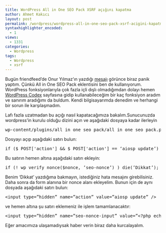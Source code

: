 ```yaml
---
title: WordPress All in One SEO Pack XSRF açığını kapatma
author: Ahmet Kakıcı
layout: post
permalink: /wordpress/wordpress-all-in-one-seo-pack-xsrf-acigini-kapatma/
syntaxhighlighter_encoded:
  - 1
views:
  - 1331
categories:
  - Wordpress
tags:
  - Wordpress
  - xsrf
---
```

Bugün friendfeed&#8217;de Onur Yılmaz&#8217;ın yazdığı <a href="http://friendfeed.com/onuryilmaz/1cdaa34e/wordpress-all-in-one-seo-pack-ten-kaynakl-bir" target="_blank">mesajı</a> görünce biraz panik yaptım. Çünkü All in One SEO Pack eklentisini ben de kullanıyorum. WordPress fonksiyonlarıyla çok fazla içli dışlı olmadığımdan dolayı hemen <a href="http://codex.wordpress.org/" target="_blank">WordPress Codex</a> sayfasına gidip kullanabileceğim bir kaç fonksiyon aradım ve sanırım aradığımı da buldum. Kendi bilgisayarımda denedim ve herhangi bir sorun ile karşılaşmadım.

Lafı fazla uzatmadan bu açığı nasıl kapatacağımıza bakalım.Sunucunuzda wordpress&#8217;in kurulu olduğu dizini açın ve aşağıdaki dosyaya kadar ilerleyin

<pre class="brush: php; title: ; notranslate" title="">wp-content/plugins/all_in_one_seo_pack/all_in_one_seo_pack.php</pre>

Dosyayı açıp aşağıdaki satırı bulun:

<pre class="brush: php; title: ; notranslate" title="">if ($_POST['action'] && $_POST['action'] == ‘aiosp_update’) { </pre>

Bu satırın hemen altına aşağıdaki satırı ekleyin:

<pre class="brush: php; title: ; notranslate" title="">if (! wp_verify_nonce($nonce, ’seo-nonce’) ) die(’Dikkat’); </pre>

Benim &#8216;Dikkat&#8217; yazdığıma bakmayın, istediğiniz hata mesajını girebilisiniz. Daha sonra da form alanına bir nonce alanı ekleyelim. Bunun için de aynı dosyada aşağıdaki satırı bulun:

<pre class="brush: php; title: ; notranslate" title="">&lt;input type=”hidden” name=”action” value=”aiosp_update” /&gt;</pre>

ve hemen altına şu satırı eklemeniz ile işlem tamamlanacaktır:

<pre class="brush: php; title: ; notranslate" title="">&lt;input type=”hidden” name=”seo-nonce-input” value=”&lt;?php echo wp_create_nonce(’seo-nonce’); ?&gt;”&gt; </pre>

Eğer amacımıza ulaşamadıysak haber verin biraz daha kurcalayalım.